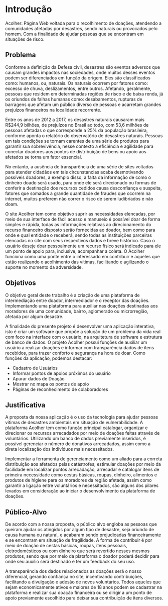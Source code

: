 # Introdução

Acolher: Página Web voltada para o recolhimento de doações, atendendo a comunidades afetadas por desastres, sendo naturais ou provocados pelo homem.  Com a finalidade de ajudar pessoas que se encontram em situações de risco.  

## Problema

Conforme a definição da Defesa civil, desastres são eventos adversos que causam grandes impactos nas sociedades, onde muitos desses eventos podem ser diferenciados em função da origem. Eles são classificados como: humanos, ou, naturais. Os naturais ocorrem por fatores como: excesso de chuva, deslizamentos, entre outros. Afetando, geralmente, pessoas que residem em determinadas regiões de risco e de baixa renda, já os oriundos de falhas humanas como: desabamentos, rupturas de barragens que afetam um público diverso de pessoas e acarretam grandes prejuízos financeiros na localidade recorrente. 

Entre os anos de 2012 a 2017, os desastres naturais causaram mais R$244,9 bilhões, de prejuízos no Brasil ao todo, com 53,6 milhões de pessoas afetadas o que corresponde a 25% da população brasileira, conforme aponta o relatório do observatório de desastres naturais. Pessoas em tais condições se tornam carentes de uma série de produtos para garantir sua sobrevivência, nesse contexto a eficiência e agilidade para conectar doadores aos pontos de distribuição de bens ou apoio aos afetados se torna um fator essencial. 

No entanto, a ausência de transparência de uma série de sites voltados para atender cidadãos em tais circunstancias acaba desmotivando possíveis doadores, a exemplo disso, a falta da informação de como o dinheiro doado será usado, para onde ele será direcionado ou formas de conferir a destinação dos recursos cedidos causa desconfiança e suspeita, fatores que somados a grande quantidade de fraudes que ocorrem na internet, muitos preferem não correr o risco de serem ludibriados e não doam.  

O site Acolher tem como objetivo suprir as necessidades elencadas, por meio de sua interface de fácil acesso e manuseio é possível doar de forma simples e rápida, todas as informações relativas ao direcionamento do recurso financeiro disposto serão fornecidas ao doador, bem como para onde e qual entidade o receberá, sendo todas as instituições parceiras elencadas no site com seus respectivos dados e breve histórico.  Caso o usuário deseje doar pessoalmente um recurso físico será indicado para ele um ponto de apoio para, inclusive, acompanhar a coleta. O Acolher funciona como uma ponte entre o interessado em contribuir e aqueles que estão realizando o acolhimento das vítimas, facilitando e agilizando o suporte no momento da adversidade. 

## Objetivos

O objetivo geral deste trabalho é a criação de uma plataforma de intermediação entre doador, intermediador e o receptor das doações. Implementando uma plataforma para auxiliar nas doações destinadas aos moradores de uma comunidade, bairro, aglomerado ou microrregião, afetada por algum desastre. 

A finalidade do presente projeto é desenvolver uma aplicação interativa, isto é criar um software que propõe a solução de um problema da vida real com foco na interface com o usuário, na arquitetura de software e estrutura de banco de dados. O projeto Acolher possui funções de auxiliar um usuário a realizar doações e informar com transparência dados de itens recebidos, para trazer conforto e segurança na hora de doar. Como funções da aplicação, podemos destacar: 

* Cadastro de Usuários 
* Informar pontos de apoios próximos do usuário 
* Apurar dados de Doação 
* Mostrar no mapa os pontos de apoio 
* Páginas de reconhecimento de colaboradores 

## Justificativa

A proposta da nossa aplicação é o uso da tecnologia para ajudar pessoas vítimas de desastres ambientais em situação de vulnerabilidade. A plataforma Acolher tem como função principal catalogar, organizar e direcionar os recursos arrecadados por meio de doações feitas através de voluntários. Utilizando um banco de dados previamente inseridos, é possível gerenciar o número de donativos arrecadados, assim como a direta localização dos indivíduos mais necessitados.  

Implementar a ferramenta de gerenciamento como um aliado para a correta distribuição aos afetados pelas catástrofes; estimular doações por meio da facilidade em localizar pontos arrecadação, arrecadar e catalogar itens de primeira necessidade como cestas básicas, roupas, dinheiro, alimentos e produtos de higiene para os moradores da região afetada, assim como garantir a ligação entre voluntários e necessitados, são alguns dos pilares levados em consideração ao iniciar o desenvolvimento da plataforma de doações. 

## Público-Alvo

De acordo com a nossa proposta, o público alvo engloba as pessoas que queiram ajudar os atingidos por algum tipo de desastre, seja oriundo de causa humana ou natural, e acabaram sendo prejudicadas financeiramente e se encontram em situação de fragilidade. A forma de contribuir é por meio de doação de cestas básicas, roupas, itens pessoais, eletrodomésticos ou com dinheiro que será revertido nesses mesmos produtos, sendo que por meio da plataforma o doador poderá decidir para onde seu auxílio será destinado e ter um feedback do seu uso.  

A transparência dos dados relacionados as doações será o nosso diferencial, gerando confiança no site, incentivando contribuições, facilitando a divulgação e adesão de novos voluntários. Todos aqueles que sejam economicamente ativos e maiores de 18 anos podem se cadastrar na plataforma e realizar sua doação financeira ou se dirigir a um ponto de apoio previamente escolhido para deixar sua contribuição de itens diversos.   
